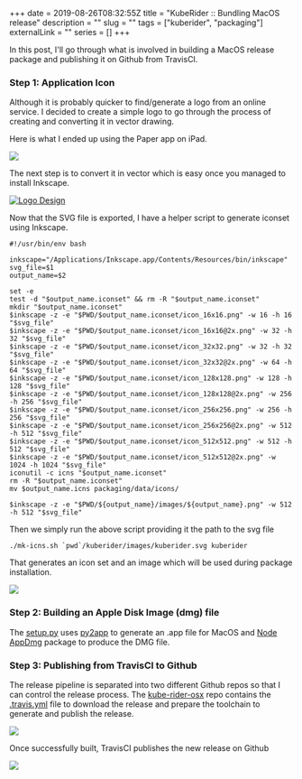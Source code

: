 +++ 
date = 2019-08-26T08:32:55Z
title = "KubeRider :: Bundling MacOS release"
description = ""
slug = "" 
tags = ["kuberider", "packaging"]
externalLink = ""
series = []
+++

In this post, I'll go through what is involved in building a MacOS release package and publishing it on Github from TravisCI.

### Step 1: Application Icon 

Although it is probably quicker to find/generate a logo from an online service. I decided to create a simple logo to go through the process of creating and converting it in vector drawing.  
  
Here is what I ended up using the Paper app on iPad.

![](/images/006/kuberider_logo_image.png)

The next step is to convert it in vector which is easy once you managed to install Inkscape.

[![Logo Design](https://img.youtube.com/vi/5zgugMUlz58/0.jpg)](https://www.youtube.com/watch?v=5zgugMUlz58)

Now that the SVG file is exported, I have a helper script to generate iconset using Inkscape.

```
#!/usr/bin/env bash
  
inkscape="/Applications/Inkscape.app/Contents/Resources/bin/inkscape"
svg_file=$1
output_name=$2
  
set -e
test -d "$output_name.iconset" && rm -R "$output_name.iconset"
mkdir "$output_name.iconset"
$inkscape -z -e "$PWD/$output_name.iconset/icon_16x16.png" -w 16 -h 16 "$svg_file"
$inkscape -z -e "$PWD/$output_name.iconset/icon_16x16@2x.png" -w 32 -h 32 "$svg_file"
$inkscape -z -e "$PWD/$output_name.iconset/icon_32x32.png" -w 32 -h 32 "$svg_file"
$inkscape -z -e "$PWD/$output_name.iconset/icon_32x32@2x.png" -w 64 -h 64 "$svg_file"
$inkscape -z -e "$PWD/$output_name.iconset/icon_128x128.png" -w 128 -h 128 "$svg_file"
$inkscape -z -e "$PWD/$output_name.iconset/icon_128x128@2x.png" -w 256 -h 256 "$svg_file"
$inkscape -z -e "$PWD/$output_name.iconset/icon_256x256.png" -w 256 -h 256 "$svg_file"
$inkscape -z -e "$PWD/$output_name.iconset/icon_256x256@2x.png" -w 512 -h 512 "$svg_file"
$inkscape -z -e "$PWD/$output_name.iconset/icon_512x512.png" -w 512 -h 512 "$svg_file"
$inkscape -z -e "$PWD/$output_name.iconset/icon_512x512@2x.png" -w 1024 -h 1024 "$svg_file"
iconutil -c icns "$output_name.iconset"
rm -R "$output_name.iconset"
mv $output_name.icns packaging/data/icons/
  
$inkscape -z -e "$PWD/${output_name}/images/${output_name}.png" -w 512 -h 512 "$svg_file"
```

Then we simply run the above script providing it the path to the svg file

```
./mk-icns.sh `pwd`/kuberider/images/kuberider.svg kuberider
```

That generates an icon set and an image which will be used during package installation.

![](/images/006/kr_iconset_image.png)

### Step 2: Building an Apple Disk Image (dmg) file 

The [setup.py](https://github.com/namuan/kube-rider/blob/master/setup.py) uses [py2app](https://py2app.readthedocs.io/en/latest/) to generate an .app file for MacOS and [Node AppDmg](https://github.com/LinusU/node-appdmg) package to produce the DMG file.

### Step 3: Publishing from TravisCI to Github

The release pipeline is separated into two different Github repos so that I can control the release process. The [kube-rider-osx](https://github.com/namuan/kube-rider-osx) repo contains the [.travis.yml](https://github.com/namuan/kube-rider-osx/blob/master/.travis.yml) file to download the release and prepare the toolchain to generate and publish the release.

![](/images/006/kuberider_github_releases.png)

Once successfully built, TravisCI publishes the new release on Github

![](/images/006/travisci_release_publish.png)
